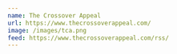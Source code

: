 ```yaml
---
name: The Crossover Appeal
url: https://www.thecrossoverappeal.com/
image: /images/tca.png
feed: https://www.thecrossoverappeal.com/rss/
---
```

